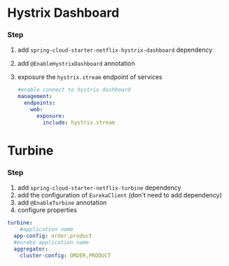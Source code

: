 # Hystrix Dashboard

### Step

1. add `spring-cloud-starter-netflix-hystrix-dashboard` dependency

2. add `@EnableHystrixDashboard` annotation

3. exposure the `hystrix.stream` endpoint of services

   ```yml
   #enable connect to hystrix dashboard
   management:
     endpoints:
       web:
         exposure:
           include: hystrix.stream
   ```

# Turbine
### Step
1. add `spring-cloud-starter-netflix-turbine` dependency
2. add the configuration of `EurekaClient` (don't need to add dependency)
3. add `@EnableTurbine` annotation
4. configure properties

```yml
turbine:
	#application name
  app-config: order,product
  #eureka application name
  aggregator:
    cluster-config: ORDER,PRODUCT 
```

   

